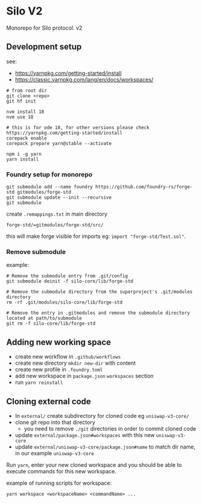 # Silo V2

Monorepo for Silo protocol. v2

## Development setup

see:
- https://yarnpkg.com/getting-started/install
- https://classic.yarnpkg.com/lang/en/docs/workspaces/

```shell
# from root dir
git clone <repo>
git hf init

nvm install 18
nvm use 18

# this is for ode 18, for other versions please check https://yarnpkg.com/getting-started/install
corepack enable
corepack prepare yarn@stable --activate

npm i -g yarn
yarn install
```

### Foundry setup for monorepo

```
git submodule add --name foundry https://github.com/foundry-rs/forge-std gitmodules/forge-std
git submodule update --init --recursive
git submodule
```

create `.remappings.txt` in main directory

```
forge-std/=gitmodules/forge-std/src/
```

this will make forge visible for imports eg: `import "forge-std/Test.sol"`.

### Remove submodule

example: 

```shell
# Remove the submodule entry from .git/config
git submodule deinit -f silo-core/lib/forge-std

# Remove the submodule directory from the superproject's .git/modules directory
rm -rf .git/modules/silo-core/lib/forge-std

# Remove the entry in .gitmodules and remove the submodule directory located at path/to/submodule
git rm -f silo-core/lib/forge-std
```

## Adding new working space

- create new workflow in `.github/workflows`
- create new directory `mkdir new-dir` with content
- create new profile in `.foundry.toml`
- add new workspace in `package.json` `workspaces` section
- run `yarn reinstall`

## Cloning external code

- In `external/` create subdirectory for cloned code eg `uniswap-v3-core/`
- clone git repo into that directory
  - you need to remove `./git` directories in order to commit cloned code
- update `external/package.json#workspaces` with this new `uniswap-v3-core`
- update `external/uniswap-v3-core/package.json#name` to match dir name, in our example `uniswap-v3-core`

Run `yarn`, enter your new cloned workspace and you should be able to execute commands for this new workspace.

example of running scripts for workspace:

```shell
yarn workspace <workspaceName> <commandName> ...
```
